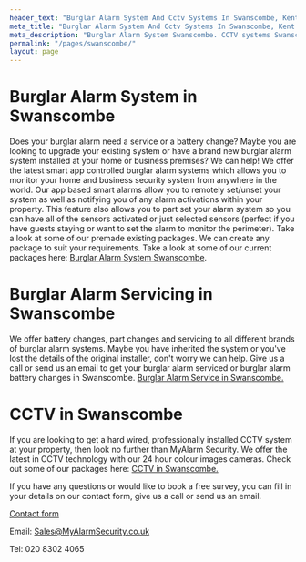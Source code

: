 ```yaml
---
header_text: "Burglar Alarm System And Cctv Systems In Swanscombe, Kent Da"
meta_title: "Burglar Alarm System And Cctv Systems In Swanscombe, Kent Da"
meta_description: "Burglar Alarm System Swanscombe. CCTV systems Swanscombe. Home Security Systems, Burglar Alarm Service Battery. Contact us for more information 020 8302 4065."
permalink: "/pages/swanscombe/"
layout: page
---
```


# Burglar Alarm System in Swanscombe  

Does your burglar alarm need a service or a battery change? Maybe you are looking to upgrade your existing system or have a brand new burglar alarm system installed at your home or business premises? We can help! We offer the latest smart app controlled burglar alarm systems which allows you to monitor your home and business security system from anywhere in the world. Our app based smart alarms allow you to remotely set/unset your system as well as notifying you of any alarm activations within your property. This feature also allows you to part set your alarm system so you can have all of the sensors activated or just selected sensors (perfect if you have guests staying or want to set the alarm to monitor the perimeter). Take a look at some of our premade existing packages. We can create any package to suit your requirements. Take a look at some of our current packages here: [Burglar Alarm System Swanscombe](/categories/burglar-alarms.php).

# Burglar Alarm Servicing in Swanscombe 

We offer battery changes, part changes and servicing to all different brands of burglar alarm systems. Maybe you have inherited the system or you\'ve lost the details of the original installer, don\'t worry we can help. Give us a call or send us an email to get your burglar alarm serviced or burglar alarm battery changes in Swanscombe. [Burglar Alarm Service in Swanscombe.](/categories/servicing-and-repairs.php)

# CCTV in Swanscombe 

If you are looking to get a hard wired, professionally installed CCTV system at your property, then look no further than MyAlarm Security. We offer the latest in CCTV technology with our 24 hour colour images cameras. Check out some of our packages here: [CCTV in Swanscombe.](/categories/cctv.php)

If you have any questions or would like to book a free survey, you can fill in your details on our contact form, give us a call or send us an email.

[Contact form](/contact.php)

Email: Sales@MyAlarmSecurity.co.uk

Tel: 020 8302 4065